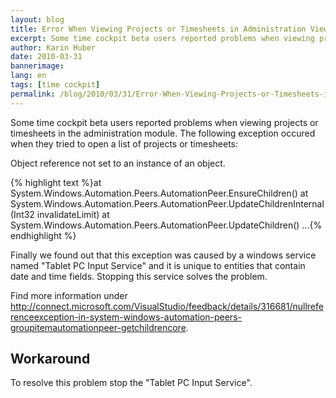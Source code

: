 ```yaml
---
layout: blog
title: Error When Viewing Projects or Timesheets in Administration View 
excerpt: Some time cockpit beta users reported problems when viewing projects or timesheets in the administration module. The following exception occured when they tried to open a list of projects or timesheets.
author: Karin Huber
date: 2010-03-31
bannerimage: 
lang: en
tags: [time cockpit]
permalink: /blog/2010/03/31/Error-When-Viewing-Projects-or-Timesheets-in-Administration-View-
---
```


<p>Some time cockpit beta users reported problems when viewing projects or timesheets in the administration module. The following exception occured when they tried to open a list of projects or timesheets:</p><p class="Code">Object reference not set to an instance of an object.</p>{% highlight text %}at System.Windows.Automation.Peers.AutomationPeer.EnsureChildren()
at System.Windows.Automation.Peers.AutomationPeer.UpdateChildrenInternal(Int32 invalidateLimit)
at System.Windows.Automation.Peers.AutomationPeer.UpdateChildren()
...{% endhighlight %}<p>Finally we found out that this exception was caused by a windows service named "Tablet PC Input Service" and it is unique to entities that contain date and time fields. Stopping this service solves the problem.</p><p>Find more information under <a href="http://connect.microsoft.com/VisualStudio/feedback/details/316681/nullreferenceexception-in-system-windows-automation-peers-groupitemautomationpeer-getchildrencore" target="_blank">http://connect.microsoft.com/VisualStudio/feedback/details/316681/nullreferenceexception-in-system-windows-automation-peers-groupitemautomationpeer-getchildrencore</a>.</p><h2>Workaround</h2><p>To resolve this problem stop the "Tablet PC Input Service". </p>